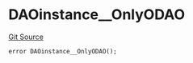 # DAOinstance__OnlyODAO
[Git Source](https://github.com/parseb/odao.lol/blob/6589851af8e0b7d49abf07f2bf59c55824bb2d57/src/errors.sol)


```solidity
error DAOinstance__OnlyODAO();
```

